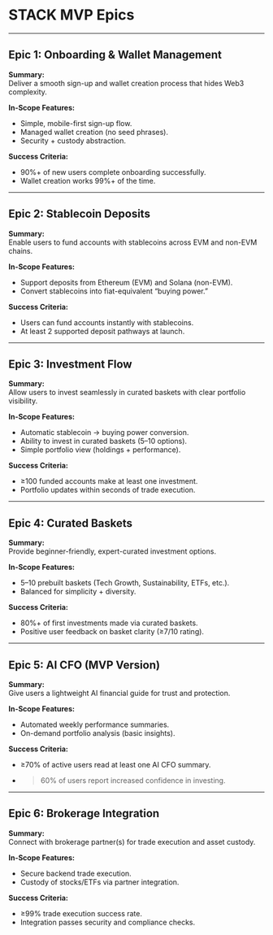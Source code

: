 
# STACK MVP Epics

---

## Epic 1: Onboarding & Wallet Management
**Summary:**  
Deliver a smooth sign-up and wallet creation process that hides Web3 complexity.  

**In-Scope Features:**  
- Simple, mobile-first sign-up flow.  
- Managed wallet creation (no seed phrases).  
- Security + custody abstraction.  

**Success Criteria:**  
- 90%+ of new users complete onboarding successfully.  
- Wallet creation works 99%+ of the time.  

---

## Epic 2: Stablecoin Deposits  
**Summary:**  
Enable users to fund accounts with stablecoins across EVM and non-EVM chains.  

**In-Scope Features:**  
- Support deposits from Ethereum (EVM) and Solana (non-EVM).  
- Convert stablecoins into fiat-equivalent “buying power.”  

**Success Criteria:**  
- Users can fund accounts instantly with stablecoins.  
- At least 2 supported deposit pathways at launch.  

---

## Epic 3: Investment Flow  
**Summary:**  
Allow users to invest seamlessly in curated baskets with clear portfolio visibility.  

**In-Scope Features:**  
- Automatic stablecoin → buying power conversion.  
- Ability to invest in curated baskets (5–10 options).  
- Simple portfolio view (holdings + performance).  

**Success Criteria:**  
- ≥100 funded accounts make at least one investment.  
- Portfolio updates within seconds of trade execution.  

---

## Epic 4: Curated Baskets  
**Summary:**  
Provide beginner-friendly, expert-curated investment options.  

**In-Scope Features:**  
- 5–10 prebuilt baskets (Tech Growth, Sustainability, ETFs, etc.).  
- Balanced for simplicity + diversity.  

**Success Criteria:**  
- 80%+ of first investments made via curated baskets.  
- Positive user feedback on basket clarity (≥7/10 rating).  

---

## Epic 5: AI CFO (MVP Version)  
**Summary:**  
Give users a lightweight AI financial guide for trust and protection.  

**In-Scope Features:**  
- Automated weekly performance summaries.  
- On-demand portfolio analysis (basic insights).  

**Success Criteria:**  
- ≥70% of active users read at least one AI CFO summary.  
- >60% of users report increased confidence in investing.  

---

## Epic 6: Brokerage Integration  
**Summary:**  
Connect with brokerage partner(s) for trade execution and asset custody.  

**In-Scope Features:**  
- Secure backend trade execution.  
- Custody of stocks/ETFs via partner integration.  

**Success Criteria:**  
- ≥99% trade execution success rate.  
- Integration passes security and compliance checks.  
